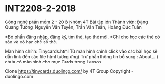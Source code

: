 ﻿# INT2208-2-2018
Công nghệ phần mềm 2 - 2018
Nhóm 4T
Bài tập lớn
Thành viên: Đặng Quang Tường, Nguyễn Văn Tuyền, Trần Văn Tuấn, Hoàng Đức Tuấn

*Bỏ phần đăng nhập, đăng ký, tìm thẻ, tạo thẻ mới.
*Chỉ cho học các thẻ có sẵn và có hạn chế số thẻ. 

Màn hình chính: Tinycards.html
Từ màn hình chính click vào các bài học sẽ dẫn link đến các file html tương ứng( Trừ phần thông tin bổ sung : About,...)
chưa có màn hình cho mục Cards trong Lesson

Clone https://tinycards.duolingo.com/ by 4T Group
Copyright - duolingo.com